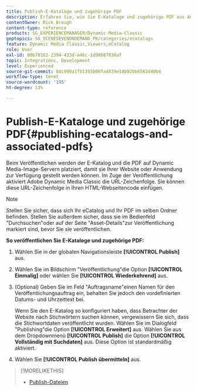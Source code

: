```yaml
---
title: Publish-E-Kataloge und zugehörige PDF
description: Erfahren Sie, wie Sie E-Kataloge und zugehörige PDF aus Adobe Dynamic Media Classic veröffentlichen.
contentOwner: Rick Brough
content-type: reference
products: SG_EXPERIENCEMANAGER/Dynamic-Media-Classic
geptopics: SG_SCENESEVENONDEMAND_PK/categories/ecatalogs
feature: Dynamic Media Classic,Viewers,eCatalog
role: User
exl-id: 00b70162-2394-433d-a46c-1d90667030af
topic: Integrations, Development
level: Experienced
source-git-commit: 8dc990a1fb1355b00fa4839e14b92bb6562d40b4
workflow-type: tm+mt
source-wordcount: '195'
ht-degree: 13%

---
```


# Publish-E-Kataloge und zugehörige PDF{#publishing-ecatalogs-and-associated-pdfs}

Beim Veröffentlichen werden der E-Katalog und die PDF auf Dynamic Media-Image-Servern platziert, damit sie Ihrer Website oder Anwendung zur Verfügung gestellt werden können. Im Zuge der Veröffentlichung aktiviert Adobe Dynamic Media Classic die URL-Zeichenfolge. Sie können diese URL-Zeichenfolge in Ihren HTML-Webseitencode einfügen.

>[!NOTE]
>
>Stellen Sie sicher, dass sich Ihr eCatalog und Ihr PDF im selben Ordner befinden. Stellen Sie außerdem sicher, dass sie im Bedienfeld &quot;Durchsuchen&quot;oder auf der Seite &quot;Asset-Details&quot;zur Veröffentlichung markiert sind, bevor Sie sie veröffentlichen.

**So veröffentlichen Sie E-Kataloge und zugehörige PDF:**

1. Wählen Sie in der globalen Navigationsleiste **[!UICONTROL Publish]** aus.
1. Wählen Sie im Bildschirm &quot;Veröffentlichung&quot;die Option **[!UICONTROL Einmalig]** oder wählen Sie **[!UICONTROL Wiederkehrend]** aus.
1. (Optional) Geben Sie im Feld &quot;Auftragsname&quot;einen Namen für den Veröffentlichungsauftrag ein, behalten Sie jedoch den vordefinierten Datums- und Uhrzeittext bei.

   Wenn Sie den E-Katalog so konfiguriert haben, dass Betrachter der Website nach Stichwörtern suchen können, vergewissern Sie sich, dass die Stichwortdaten veröffentlicht wurden. Wählen Sie im Dialogfeld &quot;Publishing&quot;die Option **[!UICONTROL Erweitert]** aus. Wählen Sie aus dem Dropdownmenü **[!UICONTROL Publish]** die Option **[!UICONTROL Vollständig mit Suchdaten]** aus. Diese Option ist standardmäßig aktiviert.

1. Wählen Sie **[!UICONTROL Publish übermitteln]** aus.

>[!MORELIKETHIS]
>
>* [Publish-Dateien](publishing-files.md)
